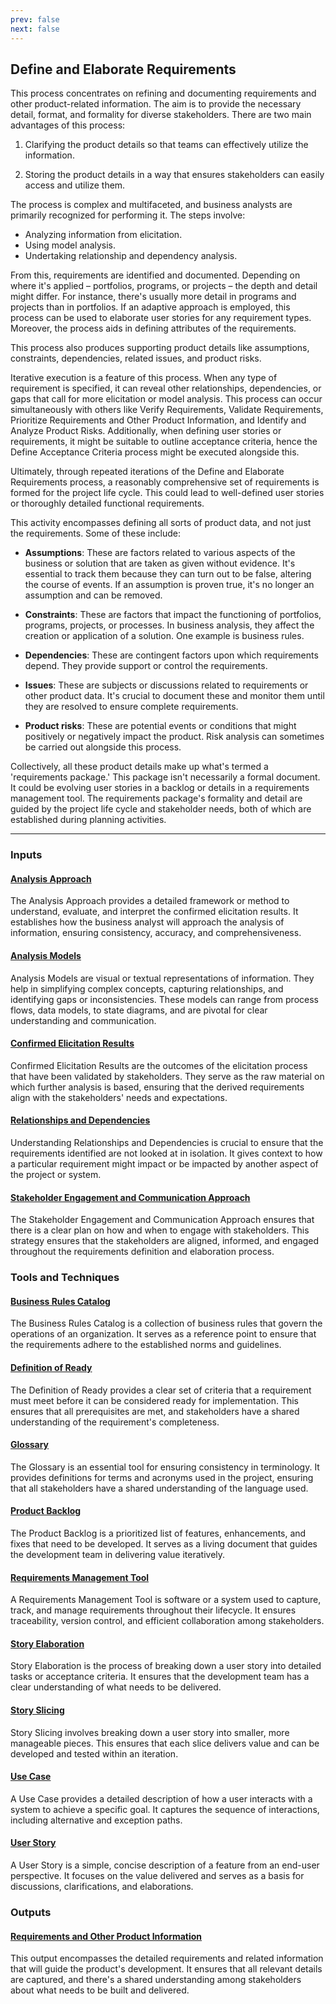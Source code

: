 ```yaml
---
prev: false
next: false
---
```


## Define and Elaborate Requirements

This process concentrates on refining and documenting requirements and other product-related information. The aim is to provide the necessary detail, format, and formality for diverse stakeholders. There are two main advantages of this process:

1. Clarifying the product details so that teams can effectively utilize the information.

2. Storing the product details in a way that ensures stakeholders can easily access and utilize them.

The process is complex and multifaceted, and business analysts are primarily recognized for performing it. The steps involve:

- Analyzing information from elicitation.
- Using model analysis.
- Undertaking relationship and dependency analysis.

From this, requirements are identified and documented. Depending on where it's applied – portfolios, programs, or projects – the depth and detail might differ. For instance, there's usually more detail in programs and projects than in portfolios. If an adaptive approach is employed, this process can be used to elaborate user stories for any requirement types. Moreover, the process aids in defining attributes of the requirements.

This process also produces supporting product details like assumptions, constraints, dependencies, related issues, and product risks.

Iterative execution is a feature of this process. When any type of requirement is specified, it can reveal other relationships, dependencies, or gaps that call for more elicitation or model analysis. This process can occur simultaneously with others like Verify Requirements, Validate Requirements, Prioritize Requirements and Other Product Information, and Identify and Analyze Product Risks. Additionally, when defining user stories or requirements, it might be suitable to outline acceptance criteria, hence the Define Acceptance Criteria process might be executed alongside this.

Ultimately, through repeated iterations of the Define and Elaborate Requirements process, a reasonably comprehensive set of requirements is formed for the project life cycle. This could lead to well-defined user stories or thoroughly detailed functional requirements.

This activity encompasses defining all sorts of product data, and not just the requirements. Some of these include:

- **Assumptions**: These are factors related to various aspects of the business or solution that are taken as given without evidence. It's essential to track them because they can turn out to be false, altering the course of events. If an assumption is proven true, it's no longer an assumption and can be removed.

- **Constraints**: These are factors that impact the functioning of portfolios, programs, projects, or processes. In business analysis, they affect the creation or application of a solution. One example is business rules.

- **Dependencies**: These are contingent factors upon which requirements depend. They provide support or control the requirements.

- **Issues**: These are subjects or discussions related to requirements or other product data. It's crucial to document these and monitor them until they are resolved to ensure complete requirements.

- **Product risks**: These are potential events or conditions that might positively or negatively impact the product. Risk analysis can sometimes be carried out alongside this process.

Collectively, all these product details make up what's termed a 'requirements package.' This package isn't necessarily a formal document. It could be evolving user stories in a backlog or details in a requirements management tool. The requirements package's formality and detail are guided by the project life cycle and stakeholder needs, both of which are established during planning activities.

---

### Inputs

#### [Analysis Approach](/content/gist/business-analysis/inputs-outputs/assessment-of-business-value.md)

The Analysis Approach provides a detailed framework or method to understand, evaluate, and interpret the confirmed elicitation results. It establishes how the business analyst will approach the analysis of information, ensuring consistency, accuracy, and comprehensiveness.

#### [Analysis Models](/content/gist/business-analysis/inputs-outputs/assessment-of-business-value.md)

Analysis Models are visual or textual representations of information. They help in simplifying complex concepts, capturing relationships, and identifying gaps or inconsistencies. These models can range from process flows, data models, to state diagrams, and are pivotal for clear understanding and communication.

#### [Confirmed Elicitation Results](/content/gist/business-analysis/inputs-outputs/assessment-of-business-value.md)

Confirmed Elicitation Results are the outcomes of the elicitation process that have been validated by stakeholders. They serve as the raw material on which further analysis is based, ensuring that the derived requirements align with the stakeholders' needs and expectations.

#### [Relationships and Dependencies](/content/gist/business-analysis/inputs-outputs/assessment-of-business-value.md)

Understanding Relationships and Dependencies is crucial to ensure that the requirements identified are not looked at in isolation. It gives context to how a particular requirement might impact or be impacted by another aspect of the project or system.

#### [Stakeholder Engagement and Communication Approach](/content/gist/business-analysis/inputs-outputs/assessment-of-business-value.md)

The Stakeholder Engagement and Communication Approach ensures that there is a clear plan on how and when to engage with stakeholders. This strategy ensures that the stakeholders are aligned, informed, and engaged throughout the requirements definition and elaboration process.

### Tools and Techniques

#### [Business Rules Catalog](/content/gist/business-analysis/tools-techniques/benchmarking.md)

The Business Rules Catalog is a collection of business rules that govern the operations of an organization. It serves as a reference point to ensure that the requirements adhere to the established norms and guidelines.

#### [Definition of Ready](/content/gist/business-analysis/tools-techniques/benchmarking.md)

The Definition of Ready provides a clear set of criteria that a requirement must meet before it can be considered ready for implementation. This ensures that all prerequisites are met, and stakeholders have a shared understanding of the requirement's completeness.

#### [Glossary](/content/gist/business-analysis/tools-techniques/benchmarking.md)

The Glossary is an essential tool for ensuring consistency in terminology. It provides definitions for terms and acronyms used in the project, ensuring that all stakeholders have a shared understanding of the language used.

#### [Product Backlog](/content/gist/business-analysis/tools-techniques/benchmarking.md)

The Product Backlog is a prioritized list of features, enhancements, and fixes that need to be developed. It serves as a living document that guides the development team in delivering value iteratively.

#### [Requirements Management Tool](/content/gist/business-analysis/tools-techniques/benchmarking.md)

A Requirements Management Tool is software or a system used to capture, track, and manage requirements throughout their lifecycle. It ensures traceability, version control, and efficient collaboration among stakeholders.

#### [Story Elaboration](/content/gist/business-analysis/tools-techniques/benchmarking.md)

Story Elaboration is the process of breaking down a user story into detailed tasks or acceptance criteria. It ensures that the development team has a clear understanding of what needs to be delivered.

#### [Story Slicing](/content/gist/business-analysis/tools-techniques/benchmarking.md)

Story Slicing involves breaking down a user story into smaller, more manageable pieces. This ensures that each slice delivers value and can be developed and tested within an iteration.

#### [Use Case](/content/gist/business-analysis/tools-techniques/benchmarking.md)

A Use Case provides a detailed description of how a user interacts with a system to achieve a specific goal. It captures the sequence of interactions, including alternative and exception paths.

#### [User Story](/content/gist/business-analysis/tools-techniques/benchmarking.md)

A User Story is a simple, concise description of a feature from an end-user perspective. It focuses on the value delivered and serves as a basis for discussions, clarifications, and elaborations.

### Outputs

#### [Requirements and Other Product Information](/content/gist/business-analysis/inputs-outputs/elicitation-results-unconfirmed-confirmed.md)

This output encompasses the detailed requirements and related information that will guide the product's development. It ensures that all relevant details are captured, and there's a shared understanding among stakeholders about what needs to be built and delivered.
